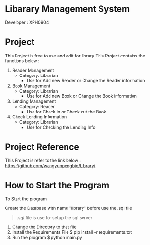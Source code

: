 # Libarary Management System

Developer : XPH0904

# Project
This Project is free to use and edit for library
This Project contains the functions below :
1. Reader Management
   - Category: Librarian
     - Use for Add new Reader or Change the Reader information   
2. Book Management
   - Category: Librarian
     - Use for Add new Book or Change the Book information
3. Lending Management
   - Category: Reader
     - Use for Check in or Check out the Book
4. Check Lending Information
   - Category: Librarian
     - Use for Checking the Lending Info

# Project Reference
This Project is refer to the link below :
    https://github.com/wangyunpengbio/Library/

# How to Start the Program
To Start the program

Create the Database with name "library" before use the .sql file
> *.sql* file is use for setup the sql server

1. Change the Directory to that file
2. Install the Requirements File
        $ pip install -r requirements.txt
3. Run the program
        $ python main.py
